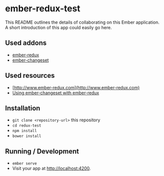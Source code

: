 # ember-redux-test

This README outlines the details of collaborating on this Ember application.
A short introduction of this app could easily go here.

## Used addons

* [ember-redux](https://github.com/ember-redux/ember-redux)
* [ember-changeset](https://github.com/DockYard/ember-changeset)

## Used resources

* [http://www.ember-redux.com](http://www.ember-redux.com)
* [Using ember-changeset with ember-redux](https://emberway.io/using-ember-changeset-with-ember-redux-200a7e46c59a#.jhj6b5j14)

## Installation

* `git clone <repository-url>` this repository
* `cd redux-test`
* `npm install`
* `bower install`

## Running / Development

* `ember serve`
* Visit your app at [http://localhost:4200](http://localhost:4200).

